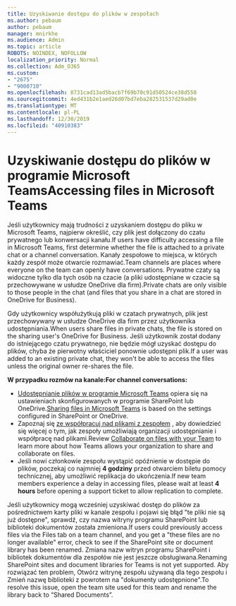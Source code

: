 ```yaml
---
title: Uzyskiwanie dostępu do plików w zespołach
ms.author: pebaum
author: pebaum
manager: mnirkhe
ms.audience: Admin
ms.topic: article
ROBOTS: NOINDEX, NOFOLLOW
localization_priority: Normal
ms.collection: Adm_O365
ms.custom:
- "2675"
- "9000710"
ms.openlocfilehash: 8731cad13ad5bacb7f69b70c91d50524ce38d558
ms.sourcegitcommit: 4ed431b2e1aed26d07bd7eba282531537d29ad0e
ms.translationtype: MT
ms.contentlocale: pl-PL
ms.lasthandoff: 12/30/2019
ms.locfileid: "40910383"
---
```

# <a name="accessing-files-in-microsoft-teams"></a><span data-ttu-id="98d7e-102">Uzyskiwanie dostępu do plików w programie Microsoft Teams</span><span class="sxs-lookup"><span data-stu-id="98d7e-102">Accessing files in Microsoft Teams</span></span>

<span data-ttu-id="98d7e-103">Jeśli użytkownicy mają trudności z uzyskaniem dostępu do pliku w Microsoft Teams, najpierw określić, czy plik jest dołączony do czatu prywatnego lub konwersacji kanału.</span><span class="sxs-lookup"><span data-stu-id="98d7e-103">If users have difficulty accessing a file in Microsoft Teams, first determine whether the file is attached to a private chat or a channel conversation.</span></span> <span data-ttu-id="98d7e-104">Kanały zespołowe to miejsca, w których każdy zespół może otwarcie rozmawiać.</span><span class="sxs-lookup"><span data-stu-id="98d7e-104">Team channels are places where everyone on the team can openly have conversations.</span></span> <span data-ttu-id="98d7e-105">Prywatne czaty są widoczne tylko dla tych osób na czacie (a pliki udostępniane w czacie są przechowywane w usłudze OneDrive dla firm).</span><span class="sxs-lookup"><span data-stu-id="98d7e-105">Private chats are only visible to those people in the chat (and files that you share in a chat are stored in OneDrive for Business).</span></span>

<span data-ttu-id="98d7e-106">Gdy użytkownicy współużytkują pliki w czatach prywatnych, plik jest przechowywany w usłudze OneDrive dla firm przez użytkownika udostępniania.</span><span class="sxs-lookup"><span data-stu-id="98d7e-106">When users share files in private chats, the file is stored on the sharing user's OneDrive for Business.</span></span> <span data-ttu-id="98d7e-107">Jeśli użytkownik został dodany do istniejącego czatu prywatnego, nie będzie mógł uzyskać dostępu do plików, chyba że pierwotny właściciel ponownie udostępni plik.</span><span class="sxs-lookup"><span data-stu-id="98d7e-107">If a user was added to an existing private chat, they won't be able to access the files unless the original owner re-shares the file.</span></span>    

<span data-ttu-id="98d7e-108">**W przypadku rozmów na kanale:**</span><span class="sxs-lookup"><span data-stu-id="98d7e-108">**For channel conversations:**</span></span>

- <span data-ttu-id="98d7e-109">[Udostępnianie plików w programie Microsoft Teams](https://docs.microsoft.com/MicrosoftTeams/sharing-files-in-teams) opiera się na ustawieniach skonfigurowanych w programie SharePoint lub OneDrive.</span><span class="sxs-lookup"><span data-stu-id="98d7e-109">[Sharing files in Microsoft Teams](https://docs.microsoft.com/MicrosoftTeams/sharing-files-in-teams) is based on the settings configured in SharePoint or OneDrive.</span></span> 
- <span data-ttu-id="98d7e-110">Zapoznaj się [ze współpracuj nad plikami z zespołem](https://support.office.com/article/Collaborate-on-files-with-your-Team-9b200289-dbac-4823-85bd-628a5c7bb0ae) , aby dowiedzieć się więcej o tym, jak zespoły umożliwiają organizacji udostępnianie i współpracę nad plikami.</span><span class="sxs-lookup"><span data-stu-id="98d7e-110">Review [Collaborate on files with your Team](https://support.office.com/article/Collaborate-on-files-with-your-Team-9b200289-dbac-4823-85bd-628a5c7bb0ae) to learn more about how Teams allows your organization to share and collaborate on files.</span></span> 
- <span data-ttu-id="98d7e-111">Jeśli nowi członkowie zespołu wystąpić opóźnienie w dostępie do plików, poczekaj co najmniej **4 godziny** przed otwarciem biletu pomocy technicznej, aby umożliwić replikacja do ukończenia.</span><span class="sxs-lookup"><span data-stu-id="98d7e-111">If new team members experience a delay in accessing files, please wait at least **4 hours** before opening a support ticket to allow replication to complete.</span></span> 

<span data-ttu-id="98d7e-112">Jeśli użytkownicy mogą wcześniej uzyskiwać dostęp do plików za pośrednictwem karty pliki w kanale zespołu i pojawi się błąd "te pliki nie są już dostępne", sprawdź, czy nazwa witryny programu SharePoint lub biblioteki dokumentów została zmieniona.</span><span class="sxs-lookup"><span data-stu-id="98d7e-112">If users could previously access files via the Files tab on a team channel, and you get a "these files are no longer available" error, check to see if the SharePoint site or document library has been renamed.</span></span> <span data-ttu-id="98d7e-113">Zmiana nazw witryn programu SharePoint i bibliotek dokumentów dla zespołów nie jest jeszcze obsługiwana.</span><span class="sxs-lookup"><span data-stu-id="98d7e-113">Renaming SharePoint sites and document libraries for Teams is not yet supported.</span></span> <span data-ttu-id="98d7e-114">Aby rozwiązać ten problem, Otwórz witrynę zespołu używaną dla tego zespołu i Zmień nazwę biblioteki z powrotem na "dokumenty udostępnione".</span><span class="sxs-lookup"><span data-stu-id="98d7e-114">To resolve this issue, open the team site used for this team and rename the library back to “Shared Documents”.</span></span>